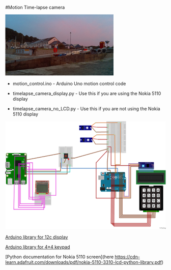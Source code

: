 #Motion Time-lapse camera


![Example](photo.jpg)


- motion_control.ino - Arduino Uno motion control code

- timelapse_camera_display.py - Use this if you are using the Nokia 5110 display

- timelapse_camera_no_LCD.py - Use this if you are not using the Nokia 5110 display

![Fritzing diagram](camera_rig_fritz.jpg)


[Arduino library for 12c display](http://playground.arduino.cc/Code/LCDi2c)

[Arduino library for 4*4 keypad](http://playground.arduino.cc/Code/Keypad)

[Python documentation for Nokia 5110 screen](here https://cdn-learn.adafruit.com/downloads/pdf/nokia-5110-3310-lcd-python-library.pdf)
